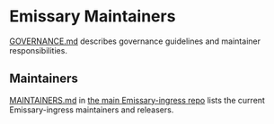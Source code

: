 # Emissary Maintainers

[GOVERNANCE.md](https://github.com/emissary-ingress/community/blob/main/GOVERNANCE.md)
describes governance guidelines and maintainer responsibilities.

## Maintainers

[MAINTAINERS.md](https://github.com/emissary-ingress/emissary/blob/main/MAINTAINERS.md)
in [the main Emissary-ingress repo](https://github.com/emissary-ingress/emissary) lists
the current Emissary-ingress maintainers and releasers.
